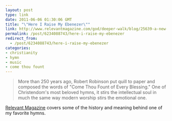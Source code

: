 ```yaml
---
layout: post
type: link
date: 2011-06-06 01:30:06 GMT
title: "\"Here I Raise My Ebenezer\""
link: http://www.relevantmagazine.com/god/deeper-walk/blog/25639-a-new-lesson-from-an-old-hymn
permalink: /post/6234088743/here-i-raise-my-ebenezer
redirect_from: 
  - /post/6234088743/here-i-raise-my-ebenezer
categories:
- christianity
- hymn
- music
- come thou fount
---
```

<blockquote>More than 250 years ago, Robert Robinson put quill to paper and composed the words of "Come Thou Fount of Every Blessing." One of Christendom's most beloved hymns, it stirs the intellectual soul in much the same way modern worship stirs the emotional one.</blockquote> <a href="http://www.relevantmagazine.com/">Relevant Magazine</a> covers some of the history and meaning behind one of my favorite hymns. 